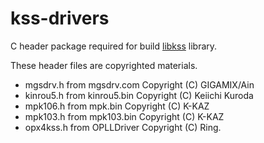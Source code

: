 # kss-drivers
C header package required for build [libkss](https://github.com/digital-sound-antiques/libkss) library.

These header files are copyrighted materials. 

- mgsdrv.h from mgsdrv.com Copyright (C) GIGAMIX/Ain
- kinrou5.h from kinrou5.bin Copyright (C) Keiichi Kuroda
- mpk106.h from mpk.bin Copyright (C) K-KAZ
- mpk103.h from mpk103.bin Copyright (C) K-KAZ
- opx4kss.h from OPLLDriver Copyright (C) Ring.
